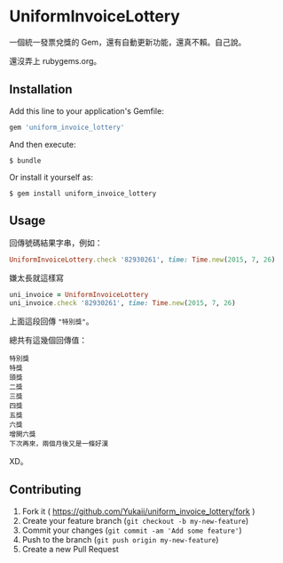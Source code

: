 # UniformInvoiceLottery

一個統一發票兌獎的 Gem，還有自動更新功能，還真不賴。自己說。

還沒弄上 rubygems.org。

## Installation

Add this line to your application's Gemfile:

```ruby
gem 'uniform_invoice_lottery'
```

And then execute:

    $ bundle

Or install it yourself as:

    $ gem install uniform_invoice_lottery

## Usage

回傳號碼結果字串，例如：
```ruby
UniformInvoiceLottery.check '82930261', time: Time.new(2015, 7, 26)
```

嫌太長就這樣寫

```ruby
uni_invoice = UniformInvoiceLottery
uni_invoice.check '82930261', time: Time.new(2015, 7, 26)
```

上面這段回傳 `"特別獎"`。


總共有這幾個回傳值：

    特別獎
    特獎
    頭獎
    二獎
    三獎
    四獎
    五獎
    六獎
    增開六獎
    下次再來，兩個月後又是一條好漢

XD。

## Contributing

1. Fork it ( https://github.com/Yukaii/uniform_invoice_lottery/fork )
2. Create your feature branch (`git checkout -b my-new-feature`)
3. Commit your changes (`git commit -am 'Add some feature'`)
4. Push to the branch (`git push origin my-new-feature`)
5. Create a new Pull Request
